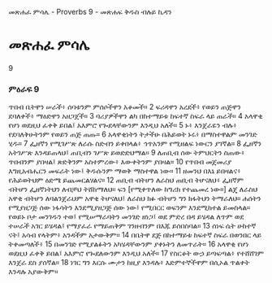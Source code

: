 ﻿
 መጽሐፈ ምሳሌ - Proverbs 9 - መጽሐፍ ቅዱስ ብሉይ ኪዳን
# መጽሐፈ ምሳሌ
9
### ምዕራፍ 9
 ጥበብ ቤትዋን ሠራች፥ ሰባቱንም ምሰሶችዋን አቆመች።
2  ፍሪዳዋን አረደች፥ የወይን ጠጅዋን ደባለቀች፥ ማዕድዋን አዘጋጀች።
3  ባሪያዎችዋን ልካ በከተማይቱ ከፍተኛ ስፍራ ላይ ጠራች።
4  አላዋቂ የሆነ ወደዚህ ፈቀቅ ይበል፤ አእምሮ የጐደላቸውንም እንዲህ አለች።
5  ኑ፥ እንጀራዬን ብሉ፥ የደባለቅሁትንም የወይን ጠጅ ጠጡ።
6  አላዋቂነትን ትታችሁ በሕይወት ኑሩ፥ በማስተዋልም መንገድ ሂዱ።
7  ፌዘኛን የሚገሥጽ ለራሱ ስድብን ይቀበላል፥ ኅጥአንም የሚዘልፍ ነውርን ያገኛል።
8  ፌዘኛን አትገሥጽ እንዳይጠላህ፤ ጠቢብን ገሥጽ ይወድድህማል።
9  ለጠቢብ ሰው ትምህርትን ስጠው፥ ጥበብንም ያበዛል፤ ጽድቅንም አስተምረው፥ እውቀትንም ያበዛል።
10  የጥበብ መጀመሪያ እግዚአብሔርን መፍራት ነው፤ ቅዱሱንም ማወቅ ማስተዋል ነው።
11  ዘመንህ በእኔ ይበዛልና፥ የሕይወትህም ዕድሜ ይጨመርልሃልና።
12  ጠቢብ ብትሆን ለራስህ ጠቢብ ትሆናለህ፥ ፌዘኛም ብትሆን ፌዘኛነትህን ለብቻህ ትሸከማለህ። ፍን [የሚቀጥለው ከግሪክ የተጨመረ ነው።] ልጄ ለራስህ አዋቂ ብትሆን ለባልንጀራህም አዋቂ ትሆናለህ፤ ለራስህ ክፉ ብትሆን ግን ክፋትህን ትማራለህ። ሐሰትን የሚያዘጋጅ ሰው ነፋሳትን እንደሚያዘጋጅ ሰው ነው፤ የሚበርር ወፍንም እንደሚከተል ይመስላል። የወይኑ ቦታ መንገዱን ተወ፤ የሚሠማራባትን መንገድ ዘነጋ፤ ወደ ምድረ በዳ ይሄዳል ለጥም ወደ ተሠራች አገር ይሄዳል፤ የማያፈራ የማይጠቅም ገንዘብንም በእጁ ይሰበስባል።
13  ሰነፍ ሴት ሁከተኛ ናት፤ አሳብ የላትም፥ አንዳችም አታውቅም።
14  በቤትዋ ደጅ በከተማይቱ ከፍተኛ ስፍራ በወንበር ላይ ትቀመጣለች፥
15  በመንገድ የሚያልፉትን አካሄዳቸውንም ያቀኑትን ለመጥራት።
16  አላዋቂ የሆነ ወደዚህ ፈቀቅ ይበል፤ አእምሮ የጐደለውንም እንዲህ አለች።
17  የስርቆት ውኃ ይጣፍጣል፥ የተሸሸገም እንጀራ ደስ ያሰኛል።
18  ነገር ግን እርሱ ሙታን ከዚያ እንዳሉ፥ እድምተኞችዋም በሲኦል ጥልቀት እንዳሉ አያውቅም።
